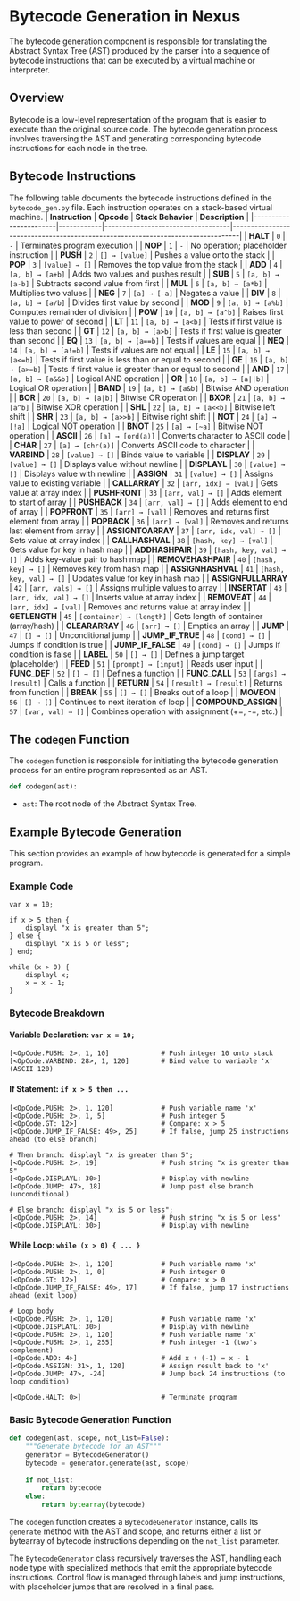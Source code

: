 # Bytecode Generation in Nexus

The bytecode generation component is responsible for translating the Abstract Syntax Tree (AST) produced by the parser into a sequence of bytecode instructions that can be executed by a virtual machine or interpreter.

## Overview

Bytecode is a low-level representation of the program that is easier to execute than the original source code. The bytecode generation process involves traversing the AST and generating corresponding bytecode instructions for each node in the tree.

## Bytecode Instructions

The following table documents the bytecode instructions defined in the `bytecode_gen.py` file. Each instruction operates on a stack-based virtual machine.
| **Instruction**       | **Opcode** | **Stack Behavior**                | **Description**                                                                |
|-----------------------|------------|-----------------------------------|--------------------------------------------------------------------------------|
| **HALT**              | `0`        | `-`                               | Terminates program execution                                                   |
| **NOP**               | `1`        | `-`                               | No operation; placeholder instruction                                          |
| **PUSH**              | `2`        | `[] → [value]`                    | Pushes a value onto the stack                                                  |
| **POP**               | `3`        | `[value] → []`                    | Removes the top value from the stack                                           |
| **ADD**               | `4`        | `[a, b] → [a+b]`                  | Adds two values and pushes result                                              |
| **SUB**               | `5`        | `[a, b] → [a-b]`                  | Subtracts second value from first                                              |
| **MUL**               | `6`        | `[a, b] → [a*b]`                  | Multiplies two values                                                          |
| **NEG**               | `7`        | `[a] → [-a]`                      | Negates a value                                                                |
| **DIV**               | `8`        | `[a, b] → [a/b]`                  | Divides first value by second                                                  |
| **MOD**               | `9`        | `[a, b] → [a%b]`                  | Computes remainder of division                                                 |
| **POW**               | `10`       | `[a, b] → [a^b]`                  | Raises first value to power of second                                          |
| **LT**                | `11`       | `[a, b] → [a<b]`                  | Tests if first value is less than second                                       |
| **GT**                | `12`       | `[a, b] → [a>b]`                  | Tests if first value is greater than second                                    |
| **EQ**                | `13`       | `[a, b] → [a==b]`                 | Tests if values are equal                                                      |
| **NEQ**               | `14`       | `[a, b] → [a!=b]`                 | Tests if values are not equal                                                  |
| **LE**                | `15`       | `[a, b] → [a<=b]`                 | Tests if first value is less than or equal to second                           |
| **GE**                | `16`       | `[a, b] → [a>=b]`                 | Tests if first value is greater than or equal to second                        |
| **AND**               | `17`       | `[a, b] → [a&&b]`                 | Logical AND operation                                                          |
| **OR**                | `18`       | `[a, b] → [a||b]`                 | Logical OR operation                                                           |
| **BAND**              | `19`       | `[a, b] → [a&b]`                  | Bitwise AND operation                                                          |
| **BOR**               | `20`       | `[a, b] → [a|b]`                  | Bitwise OR operation                                                           |
| **BXOR**              | `21`       | `[a, b] → [a^b]`                  | Bitwise XOR operation                                                          |
| **SHL**               | `22`       | `[a, b] → [a<<b]`                 | Bitwise left shift                                                             |
| **SHR**               | `23`       | `[a, b] → [a>>b]`                 | Bitwise right shift                                                            |
| **NOT**               | `24`       | `[a] → [!a]`                      | Logical NOT operation                                                          |
| **BNOT**              | `25`       | `[a] → [~a]`                      | Bitwise NOT operation                                                          |
| **ASCII**             | `26`       | `[a] → [ord(a)]`                  | Converts character to ASCII code                                               |
| **CHAR**              | `27`       | `[a] → [chr(a)]`                  | Converts ASCII code to character                                               |
| **VARBIND**           | `28`       | `[value] → []`                    | Binds value to variable                                                        |
| **DISPLAY**           | `29`       | `[value] → []`                    | Displays value without newline                                                 |
| **DISPLAYL**          | `30`       | `[value] → []`                    | Displays value with newline                                                    |
| **ASSIGN**            | `31`       | `[value] → []`                    | Assigns value to existing variable                                             |
| **CALLARRAY**         | `32`       | `[arr, idx] → [val]`              | Gets value at array index                                                      |
| **PUSHFRONT**         | `33`       | `[arr, val] → []`                 | Adds element to start of array                                                 |
| **PUSHBACK**          | `34`       | `[arr, val] → []`                 | Adds element to end of array                                                   |
| **POPFRONT**          | `35`       | `[arr] → [val]`                   | Removes and returns first element from array                                   |
| **POPBACK**           | `36`       | `[arr] → [val]`                   | Removes and returns last element from array                                    |
| **ASSIGNTOARRAY**     | `37`       | `[arr, idx, val] → []`            | Sets value at array index                                                      |
| **CALLHASHVAL**       | `38`       | `[hash, key] → [val]`             | Gets value for key in hash map                                                 |
| **ADDHASHPAIR**       | `39`       | `[hash, key, val] → []`           | Adds key-value pair to hash map                                                |
| **REMOVEHASHPAIR**    | `40`       | `[hash, key] → []`                | Removes key from hash map                                                      |
| **ASSIGNHASHVAL**     | `41`       | `[hash, key, val] → []`           | Updates value for key in hash map                                              |
| **ASSIGNFULLARRAY**   | `42`       | `[arr, vals] → []`                | Assigns multiple values to array                                               |
| **INSERTAT**          | `43`       | `[arr, idx, val] → []`            | Inserts value at array index                                                   |
| **REMOVEAT**          | `44`       | `[arr, idx] → [val]`              | Removes and returns value at array index                                       |
| **GETLENGTH**         | `45`       | `[container] → [length]`          | Gets length of container (array/hash)                                          |
| **CLEARARRAY**        | `46`       | `[arr] → []`                      | Empties an array                                                               |
| **JUMP**              | `47`       | `[] → []`                         | Unconditional jump                                                             |
| **JUMP_IF_TRUE**      | `48`       | `[cond] → []`                     | Jumps if condition is true                                                     |
| **JUMP_IF_FALSE**     | `49`       | `[cond] → []`                     | Jumps if condition is false                                                    |
| **LABEL**             | `50`       | `[] → []`                         | Defines a jump target (placeholder)                                            |
| **FEED**              | `51`       | `[prompt] → [input]`              | Reads user input                                                               |
| **FUNC_DEF**          | `52`       | `[] → []`                         | Defines a function                                                             |
| **FUNC_CALL**         | `53`       | `[args] → [result]`               | Calls a function                                                               |
| **RETURN**            | `54`       | `[result] → [result]`             | Returns from function                                                          |
| **BREAK**             | `55`       | `[] → []`                         | Breaks out of a loop                                                           |
| **MOVEON**            | `56`       | `[] → []`                         | Continues to next iteration of loop                                            |
| **COMPOUND_ASSIGN**   | `57`       | `[var, val] → []`                 | Combines operation with assignment (+=, -=, etc.)                              |


## The `codegen` Function

The `codegen` function is responsible for initiating the bytecode generation process for an entire program represented as an AST.

```python
def codegen(ast):
```

- `ast`: The root node of the Abstract Syntax Tree.

## Example Bytecode Generation

This section provides an example of how bytecode is generated for a simple program.

### Example Code

```text
var x = 10;

if x > 5 then {
    displayl "x is greater than 5";
} else {
    displayl "x is 5 or less";
} end;

while (x > 0) {
    displayl x;
    x = x - 1;
}
```

### Bytecode Breakdown

#### Variable Declaration: `var x = 10;`

```text
[<OpCode.PUSH: 2>, 1, 10]             # Push integer 10 onto stack
[<OpCode.VARBIND: 28>, 1, 120]        # Bind value to variable 'x' (ASCII 120)
```

#### If Statement: `if x > 5 then ...`

```text
[<OpCode.PUSH: 2>, 1, 120]            # Push variable name 'x'
[<OpCode.PUSH: 2>, 1, 5]              # Push integer 5
[<OpCode.GT: 12>]                     # Compare: x > 5
[<OpCode.JUMP_IF_FALSE: 49>, 25]      # If false, jump 25 instructions ahead (to else branch)

# Then branch: displayl "x is greater than 5";
[<OpCode.PUSH: 2>, 19]                # Push string "x is greater than 5"
[<OpCode.DISPLAYL: 30>]               # Display with newline
[<OpCode.JUMP: 47>, 18]               # Jump past else branch (unconditional)

# Else branch: displayl "x is 5 or less";
[<OpCode.PUSH: 2>, 14]                # Push string "x is 5 or less"
[<OpCode.DISPLAYL: 30>]               # Display with newline
```

#### While Loop: `while (x > 0) { ... }`

```text
[<OpCode.PUSH: 2>, 1, 120]            # Push variable name 'x'
[<OpCode.PUSH: 2>, 1, 0]              # Push integer 0
[<OpCode.GT: 12>]                     # Compare: x > 0
[<OpCode.JUMP_IF_FALSE: 49>, 17]      # If false, jump 17 instructions ahead (exit loop)

# Loop body
[<OpCode.PUSH: 2>, 1, 120]            # Push variable name 'x'
[<OpCode.DISPLAYL: 30>]               # Display with newline
[<OpCode.PUSH: 2>, 1, 120]            # Push variable name 'x'
[<OpCode.PUSH: 2>, 1, 255]            # Push integer -1 (two's complement)
[<OpCode.ADD: 4>]                     # Add x + (-1) = x - 1
[<OpCode.ASSIGN: 31>, 1, 120]         # Assign result back to 'x'
[<OpCode.JUMP: 47>, -24]              # Jump back 24 instructions (to loop condition)

[<OpCode.HALT: 0>]                    # Terminate program
```

### Basic Bytecode Generation Function

```python
def codegen(ast, scope, not_list=False):
    """Generate bytecode for an AST"""
    generator = BytecodeGenerator()
    bytecode = generator.generate(ast, scope)
    
    if not_list:
        return bytecode
    else:
        return bytearray(bytecode)
```

The `codegen` function creates a `BytecodeGenerator` instance, calls its `generate` method with the AST and scope, and returns either a list or bytearray of bytecode instructions depending on the `not_list` parameter.

The `BytecodeGenerator` class recursively traverses the AST, handling each node type with specialized methods that emit the appropriate bytecode instructions. Control flow is managed through labels and jump instructions, with placeholder jumps that are resolved in a final pass.
